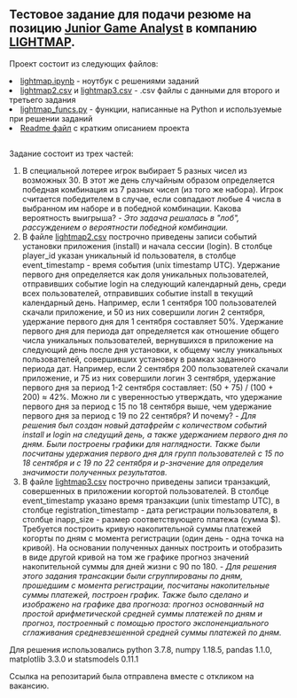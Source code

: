 ## Тестовое задание для подачи резюме на позицию <a href='https://hh.ru/vacancy/48973633?from=vacancy_search_list'>Junior Game Analyst</a> в компанию <a href='https://lightmap.ru/'>LIGHTMAP</a>.

Проект состоит из следующих файлов:
<li><a href='https://github.com/KhurazovRuslan/lightmap_test-russian-/blob/main/lightmap.ipynb'>lightmap.ipynb</a> - ноутбук с решениями заданий</li>
<li><a href='https://github.com/KhurazovRuslan/lightmap_test-russian-/blob/main/lightmap2.csv'>lightmap2.csv</a> и <a href='https://github.com/KhurazovRuslan/lightmap_test-russian-/blob/main/lightmap3.csv'>lightmap3.csv</a> - .csv файлы с данными для второго и третьего задания</li>
<li><a href='https://github.com/KhurazovRuslan/lightmap_test-russian-/blob/main/lightmap_funcs.py'>lightmap_funcs.py</a> - функции, написанные на Python и используемые при решении заданий</li>
<li><a href='https://github.com/KhurazovRuslan/lightmap_test-russian-/blob/main/README.md'>Readme файл</a> с кратким описанием проекта</li>

<h2></h2>
<p>Задание состоит из трех частей:</p>
<ol>
<li>В специальной лотерее игрок выбирает 5 разных чисел из возможных 30. В этот же день случайным образом определяется победная комбинация из 7 разных чисел (из того же набора). Игрок считается победителем в случае, если совпадают любые 4 числа в выбранном им наборе и в победной комбинации.
Какова вероятность выигрыша? - <i>Это задача решалась в "лоб", рассуждением о вероятности победной комбинации.</i></li>
<li>В файле <a href='https://github.com/KhurazovRuslan/lightmap_test-russian-/blob/main/lightmap2.csv'>lightmap2.csv</a> построчно приведены записи событий установки приложения (install) и начала сессии (login). В столбце player_id указан уникальный id пользователя, в столбце event_timestamp - время события (unix timestamp UTC). Удержание первого дня определяется как доля уникальных пользователей, отправивших событие login на следующий календарный день, среди всех пользователей, отправивших событие install в текущий календарный день. Например, если 1 сентября 100 пользователей скачали приложение, и 50 из них совершили логин 2 сентября, удержание первого дня для 1 сентября составляет 50%.
Удержание первого дня для периода дат определяется как отношение общего числа уникальных пользователей, вернувшихся в приложение на следующий день после дня установки, к общему числу уникальных пользователей, совершивших установку в рамках заданного периода дат. Например, если 2 сентября 200 пользователей скачали приложение, и 75 из них совершили логин 3 сентября, удержание первого дня за период 1-2 сентября составляет: (50 + 75) / (100 + 200) ≈ 42%. Можно ли с уверенностью утверждать, что удержание первого дня за период с 15 по 18 сентября выше, чем удержание первого дня за период с 19 по 22 сентября? И почему? - <i>Для решения был создан новый датафрейм с количеством событий install и login на следущий день, а также удержанием первого дня по дням. Были построены графики для наглядности. Также были посчитаны удержания первого дня для групп пользователей с 15 по 18 сентября и с 19 по 22 сентября и p-значение для определия значимости полученных результатов.</i></li>
<li>В файле <a href='https://github.com/KhurazovRuslan/lightmap_test-russian-/blob/main/lightmap3.csv'>lightmap3.csv</a> построчно приведены записи транзакций, совершенных в приложении когортой пользователей. В столбце event_timestamp указано время транзакции (unix timestamp UTC), в столбце registration_timestamp - дата регистрации пользователя, в столбце inapp_size - размер соответствующего платежа (сумма $). Требуется построить кривую накопительной суммы платежей когорты по дням с момента регистрации (один день - одна точка на кривой). На основании полученных данных построить и отобразить в виде другой кривой на том же графике прогноз значений накопительной суммы для дней жизни с 90 по 180. - <i>Для решения этого задания трансакции были сгруппированы по дням, прошедшим с момента регистрации, посчитаны накопительные суммы платежей, построен график. Также было сделано и изображено на графике два прогноза: прогноз основанный на простой арифметической средней суммы платежей по дням и прогноз, построенный с помощью простого экспоненциального сглаживания средневзешенной средней суммы платежей по дням.</i></li>
</ol>

<p>Для решения использовались python 3.7.8, numpy 1.18.5, pandas 1.1.0, matplotlib 3.3.0 и statsmodels 0.11.1</p>
<p>Ссылка на репозитарий была отправлена вместе с откликом на вакансию.</p>

